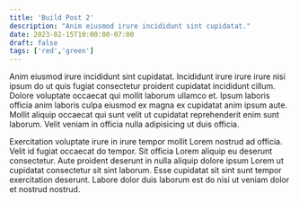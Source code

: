 ```yaml
---
title: 'Build Post 2'
description: "Anim eiusmod irure incididunt sint cupidatat."
date: 2023-02-15T10:00:00-07:00
draft: false
tags: ['red','green']
---
```


Anim eiusmod irure incididunt sint cupidatat. Incididunt irure irure irure nisi 
ipsum do ut quis fugiat consectetur proident cupidatat incididunt cillum. 
Dolore voluptate occaecat qui mollit laborum ullamco et. Ipsum laboris officia 
anim laboris culpa eiusmod ex magna ex cupidatat anim ipsum aute. Mollit aliquip 
occaecat qui sunt velit ut cupidatat reprehenderit enim sunt laborum. Velit 
veniam in officia nulla adipisicing ut duis officia.

Exercitation voluptate irure in irure tempor mollit Lorem nostrud ad officia. 
Velit id fugiat occaecat do tempor. Sit officia Lorem aliquip eu deserunt 
consectetur. Aute proident deserunt in nulla aliquip dolore ipsum Lorem ut 
cupidatat consectetur sit sint laborum. Esse cupidatat sit sint sunt tempor 
exercitation deserunt. Labore dolor duis laborum est do nisi ut veniam dolor 
et nostrud nostrud.
